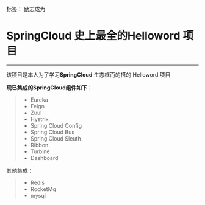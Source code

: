 标签： 励志成为
# SpringCloud 史上最全的Helloword 项目

------

该项目是本人为了学习**SpringCloud** 生态框而的搭的  Helloword 项目

**现已集成的SpringCloud组件如下：**


> * Eureka
> * Feign
> * Zuul
> * Hystrix
> * Spring Cloud Config
> * Spring Cloud Bus
> * Spring Cloud Sleuth
> * Ribbon
> * Turbine
> * Dashboard

其他集成：

> * Redis
> * RocketMq
> * mysql
